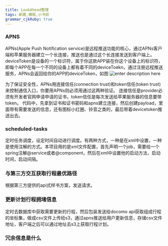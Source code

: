 ```yaml
---
title: LookAhead整理
tags: 新建,模板,小书匠
grammar_cjkRuby: true
---
```


### APNS
APNs(Apple Push Notification service)是远程推送功能的核心，通过APNs客户端和苹果服务器建立一个长连接，推送也是通过这个长连接发送到客户端上。
deviceToken是设备的一个标识符，属于你这款APP装在你这个设备上的标识符，即每个APP在每一个不同的设备上都有着不同的deviceToekn，通过注册远程推送服务，APNs会返回给你的APP的deviceToken，如图
![enter description here](http://7xsnb0.com1.z0.glb.clouddn.com/2016-07-29_09:22:33.jpg)

为了保证安全性，APNs用连接信任(connection trust)和token信任(token trust)来控制通信入口，你要用APNs则必须用通过这两种验证。
连接信任是provider必须有开发者官网申请申请的证书，token信任是每次发送给苹果服务器的信息要带token。
代码中，先拿到证书和证书密码和apns建立连接，然后创建payload，里面带有需要发送的信息，还有图标小红圈、铃音之类的，最后带着devicetoken推送出去。
### scheduled-tasks
定时任务调度，设定时间自动进行调度。有两种方式，一种是在xml中设置，一种是使用注解的方式。本项目用的是xml文件配置，首先声明一个job，需要给一个spring注解@service或者@component，然后在xml中设置他的启动方法，启动时间，启动间隔。
### 与第三方交互获取行程最优路径
根据第三方提供的api式样书方案，发送请求。
###  更新计划行程拥堵信息
定时去数据库中获取需要更新的行程，然后包装发送给docomo api获取组成行程的坐标集，做成csv文件上传给s3，通过apns推送给用户更新信息，存储csv文件地址，客户端之后可以通过地址去s3上获取行程计划。
### 冗余信息是什么

